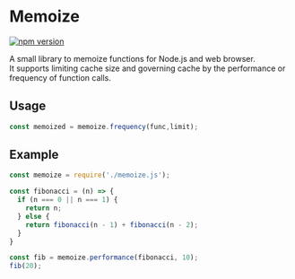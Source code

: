 # Memoize
[![npm version](https://badge.fury.io/js/memoized.svg)](https://badge.fury.io/js/memoized)    

A small library to memoize functions for Node.js and web browser.   
It supports limiting cache size and governing cache by the performance or frequency of function calls.  

## Usage

```javascript
const memoized = memoize.frequency(func,limit);

```

## Example

```javascript
const memoize = require('./memoize.js');  

const fibonacci = (n) => {
  if (n === 0 || n === 1) {
    return n;
  } else {
    return fibonacci(n - 1) + fibonacci(n - 2);
  }
}

const fib = memoize.performance(fibonacci, 10);
fib(20);

```


